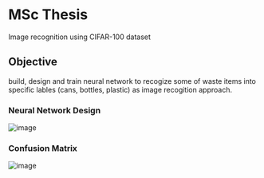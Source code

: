 # MSc Thesis
Image recognition using CIFAR-100 dataset

## Objective
build, design and train neural network to recogize some of waste items into specific lables (cans, bottles, plastic) as image recogition approach.

### Neural Network Design
![image](https://user-images.githubusercontent.com/13302708/60401131-58877380-9b7d-11e9-9362-268db7eaaf7a.png)

### Confusion Matrix 
![image](https://user-images.githubusercontent.com/13302708/60401112-0e05f700-9b7d-11e9-91fb-8d33a3ee2744.png)

